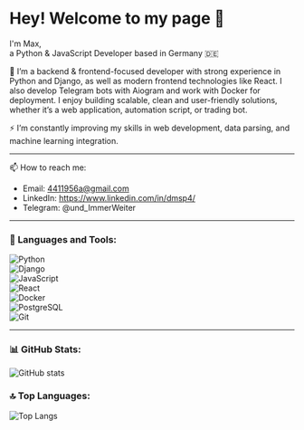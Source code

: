 # Hey! Welcome to my page 👋  

I'm Max,  
a Python & JavaScript Developer based in Germany 🇩🇪  

📝 I’m a backend & frontend-focused developer with strong experience in Python and Django, as well as modern frontend technologies like React. I also develop Telegram bots with Aiogram and work with Docker for deployment. I enjoy building scalable, clean and user-friendly solutions, whether it’s a web application, automation script, or trading bot.  

⚡ I’m constantly improving my skills in web development, data parsing, and machine learning integration.  

---

📫 How to reach me:  
- Email: 4411956a@gmail.com  
- LinkedIn: https://www.linkedin.com/in/dmsp4/  
- Telegram: @und_ImmerWeiter 

---

### 🚀 Languages and Tools:
![Python](https://img.shields.io/badge/Python-3776AB?style=for-the-badge&logo=python&logoColor=white)  
![Django](https://img.shields.io/badge/Django-092E20?style=for-the-badge&logo=django&logoColor=white)  
![JavaScript](https://img.shields.io/badge/JavaScript-F7DF1E?style=for-the-badge&logo=javascript&logoColor=black)  
![React](https://img.shields.io/badge/React-20232A?style=for-the-badge&logo=react&logoColor=61DAFB)  
![Docker](https://img.shields.io/badge/Docker-2496ED?style=for-the-badge&logo=docker&logoColor=white)  
![PostgreSQL](https://img.shields.io/badge/PostgreSQL-316192?style=for-the-badge&logo=postgresql&logoColor=white)  
![Git](https://img.shields.io/badge/Git-F05032?style=for-the-badge&logo=git&logoColor=white)  

---

### 📊 GitHub Stats:
![GitHub stats](https://github-readme-stats.vercel.app/api?username=DMSP4&show_icons=true&theme=tokyonight)  

### 🔝 Top Languages:
![Top Langs](https://github-readme-stats.vercel.app/api/top-langs/?username=DMSP4&layout=compact&theme=tokyonight)  













